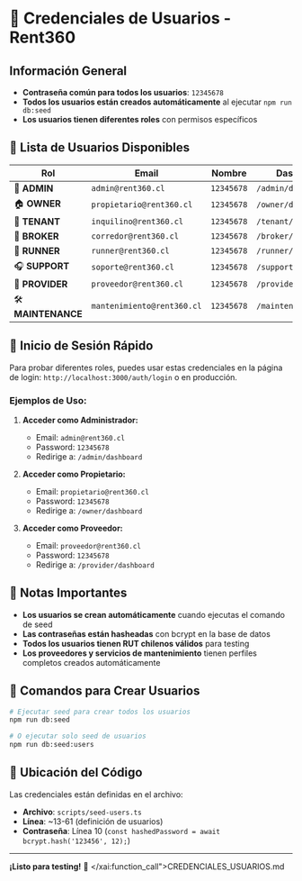 # 🔐 Credenciales de Usuarios - Rent360

## Información General
- **Contraseña común para todos los usuarios**: `12345678`
- **Todos los usuarios están creados automáticamente** al ejecutar `npm run db:seed`
- **Los usuarios tienen diferentes roles** con permisos específicos

## 👥 Lista de Usuarios Disponibles

| Rol | Email | Nombre | Dashboard |
|-----|-------|--------|-----------|
| 👑 **ADMIN** | `admin@rent360.cl` | `12345678` | `/admin/dashboard` |
| 🏠 **OWNER** | `propietario@rent360.cl` | `12345678` | `/owner/dashboard` |
| 🏢 **TENANT** | `inquilino@rent360.cl` | `12345678` | `/tenant/dashboard` |
| 💼 **BROKER** | `corredor@rent360.cl` | `12345678` | `/broker/dashboard` |
| 🏃 **RUNNER** | `runner@rent360.cl` | `12345678` | `/runner/dashboard` |
| 🎧 **SUPPORT** | `soporte@rent360.cl` | `12345678` | `/support/dashboard` |
| 🔧 **PROVIDER** | `proveedor@rent360.cl` | `12345678` | `/provider/dashboard` |
| 🛠️ **MAINTENANCE** | `mantenimiento@rent360.cl` | `12345678` | `/maintenance` |

## 🚀 Inicio de Sesión Rápido

Para probar diferentes roles, puedes usar estas credenciales en la página de login: `http://localhost:3000/auth/login` o en producción.

### Ejemplos de Uso:

1. **Acceder como Administrador:**
   - Email: `admin@rent360.cl`
   - Password: `12345678`
   - Redirige a: `/admin/dashboard`

2. **Acceder como Propietario:**
   - Email: `propietario@rent360.cl`
   - Password: `12345678`
   - Redirige a: `/owner/dashboard`

3. **Acceder como Proveedor:**
   - Email: `proveedor@rent360.cl`
   - Password: `12345678`
   - Redirige a: `/provider/dashboard`

## 📝 Notas Importantes

- **Los usuarios se crean automáticamente** cuando ejecutas el comando de seed
- **Las contraseñas están hasheadas** con bcrypt en la base de datos
- **Todos los usuarios tienen RUT chilenos válidos** para testing
- **Los proveedores y servicios de mantenimiento** tienen perfiles completos creados automáticamente

## 🔧 Comandos para Crear Usuarios

```bash
# Ejecutar seed para crear todos los usuarios
npm run db:seed

# O ejecutar solo seed de usuarios
npm run db:seed:users
```

## 📍 Ubicación del Código

Las credenciales están definidas en el archivo:
- **Archivo**: `scripts/seed-users.ts`
- **Línea**: ~13-61 (definición de usuarios)
- **Contraseña**: Línea 10 (`const hashedPassword = await bcrypt.hash('123456', 12);`)

---

**¡Listo para testing!** 🎯</contents>
</xai:function_call">CREDENCIALES_USUARIOS.md
